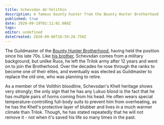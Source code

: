 ```yaml
---
title: Schevsdan de'Volithin
description: A famous bounty hunter from the Bounty Hunter Brotherhood.
published: true
date: 2020-09-19T02:11:01.088Z
tags: 
editor: undefined
dateCreated: 2020-09-06T16:59:28.758Z
---
```


The Guildmaster of the [Bounty Hunter Brotherhood](/groups/bounty-hunter-brotherhood), having held the position since his late 70s. Like [his brother](/characters/ruos-halnakh-devolithin), Schevsdan comes from a military background, but unlike Ruos, he left the Trilok army after 12 years and went on to join the Brotherhood. Over the decades he rose through the ranks to become one of their elites, and eventually was elected as Guildmaster to replace the old one, who was planning to retire.

As a member of the Volithin bloodline, Schevsdan's Khell heritage shows very strongly; the only sign that he has any Lukuo blood is the fact that he has multiple pairs of horns coming from his head. He often wears special temperature-controlling full-body suits to prevent him from overheating, as he has the Khell's protective layer of blubber and lives in a much warmer climate than Trilok. Though, he has stated repeatedly that he will not remove it - not when it's saved his life so many times in the past.